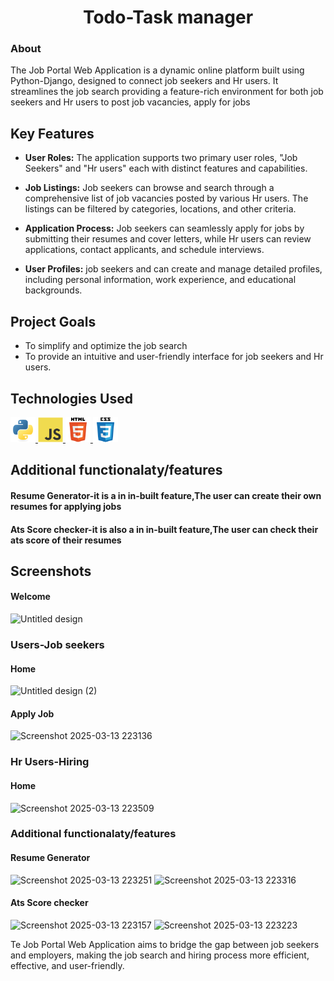 <h1 align="center">Todo-Task manager</h1>

<h3>About</h3>
The Job Portal Web Application is a dynamic online platform built using Python-Django, designed to connect job seekers and Hr users. It streamlines the job search providing a feature-rich environment for both job seekers and Hr users to post job vacancies, apply for jobs

## Key Features

- **User Roles:** The application supports two primary user roles, "Job Seekers" and "Hr users" each with distinct features and capabilities.

- **Job Listings:** Job seekers can browse and search through a comprehensive list of job vacancies posted by various Hr users. The listings can be filtered by categories, locations, and other criteria.

- **Application Process:** Job seekers can seamlessly apply for jobs by submitting their resumes and cover letters, while Hr users can review applications, contact applicants, and schedule interviews.

- **User Profiles:** job seekers and can create and manage detailed profiles, including personal information, work experience, and educational backgrounds.

## Project Goals

- To simplify and optimize the job search 
- To provide an intuitive and user-friendly interface for job seekers and Hr users.

## Technologies Used
<p> <a href="https://www.python.org/" target="_blank"> <img src="https://raw.githubusercontent.com/devicons/devicon/master/icons/python/python-original.svg" alt="python" width="40" height="40"/> </a>
<a href="https://developer.mozilla.org/en-US/docs/Web/JavaScript" target="_blank"> <img src="https://raw.githubusercontent.com/devicons/devicon/master/icons/javascript/javascript-original.svg" alt="javascript" width="40" height="40"/> </a> 
<a href="https://www.w3.org/html/" target="_blank"> <img src="https://raw.githubusercontent.com/devicons/devicon/master/icons/html5/html5-original-wordmark.svg" alt="html5" width="40" height="40"/> </a><a href="https://www.w3schools.com/css/" target="_blank"> <img src="https://raw.githubusercontent.com/devicons/devicon/master/icons/css3/css3-original-wordmark.svg" alt="css3" width="40" height="40"/> </a></p>

## Additional functionalaty/features

#### Resume Generator-it is a in in-built feature,The user can create their own resumes for applying jobs
#### Ats Score checker-it is also  a in in-built feature,The user can check their ats score of their resumes

## Screenshots

#### Welcome
![Untitled design](https://github.com/user-attachments/assets/55cbf83e-8353-49b1-b6bf-7fe33e82b25f)

### Users-Job seekers

#### Home
![Untitled design (2)](https://github.com/user-attachments/assets/0376da98-490e-4d2b-b880-82a596d8d7bf)

#### Apply Job

![Screenshot 2025-03-13 223136](https://github.com/user-attachments/assets/dc7c0dd9-f3c5-4261-83bf-dc5dd04f738e)

### Hr Users-Hiring

#### Home

![Screenshot 2025-03-13 223509](https://github.com/user-attachments/assets/380863e0-b5fd-4483-89fe-7e35d03a4905)

### Additional functionalaty/features

#### Resume Generator

![Screenshot 2025-03-13 223251](https://github.com/user-attachments/assets/9ce72e40-162c-4c33-88c7-7c1c40ee2951)
![Screenshot 2025-03-13 223316](https://github.com/user-attachments/assets/b0354d6c-0158-4cb5-8308-81d570c5940a)

#### Ats Score checker

![Screenshot 2025-03-13 223157](https://github.com/user-attachments/assets/a0449e6e-3e65-488b-9d6e-bd40f18f2d41)
![Screenshot 2025-03-13 223223](https://github.com/user-attachments/assets/0a8a259d-84b5-4fb2-8945-9ec6ab4518e1)

Te Job Portal Web Application aims to bridge the gap between job seekers and employers, making the job search and hiring process more efficient, effective, and user-friendly.












